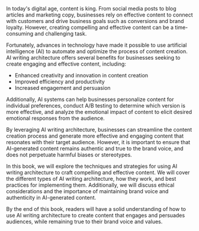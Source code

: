 
In today's digital age, content is king. From social media posts to blog articles and marketing copy, businesses rely on effective content to connect with customers and drive business goals such as conversions and brand loyalty. However, creating compelling and effective content can be a time-consuming and challenging task.

Fortunately, advances in technology have made it possible to use artificial intelligence (AI) to automate and optimize the process of content creation. AI writing architecture offers several benefits for businesses seeking to create engaging and effective content, including:

* Enhanced creativity and innovation in content creation
* Improved efficiency and productivity
* Increased engagement and persuasion

Additionally, AI systems can help businesses personalize content for individual preferences, conduct A/B testing to determine which version is more effective, and analyze the emotional impact of content to elicit desired emotional responses from the audience.

By leveraging AI writing architecture, businesses can streamline the content creation process and generate more effective and engaging content that resonates with their target audience. However, it is important to ensure that AI-generated content remains authentic and true to the brand voice, and does not perpetuate harmful biases or stereotypes.

In this book, we will explore the techniques and strategies for using AI writing architecture to craft compelling and effective content. We will cover the different types of AI writing architecture, how they work, and best practices for implementing them. Additionally, we will discuss ethical considerations and the importance of maintaining brand voice and authenticity in AI-generated content.

By the end of this book, readers will have a solid understanding of how to use AI writing architecture to create content that engages and persuades audiences, while remaining true to their brand voice and values.
